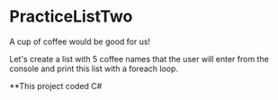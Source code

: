 # PracticeListTwo

A cup of coffee would be good for us!

Let's create a list with 5 coffee names that the user will enter from the console and print this list with a foreach loop.

**This project coded C#
